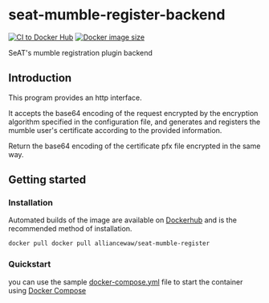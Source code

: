 # seat-mumble-register-backend

[![CI to Docker Hub](https://github.com/waw-eve/seat-mumble-register-backend/actions/workflows/main.yml/badge.svg)](https://github.com/waw-eve/seat-mumble-register-backend/actions/workflows/main.yml)
[![Docker image size](https://img.shields.io/docker/image-size/alliancewaw/seat-mumble-register)](https://hub.docker.com/r/alliancewaw/seat-mumble-register)

SeAT's mumble registration plugin backend

## Introduction

This program provides an http interface.

It accepts the base64 encoding of the request encrypted by the encryption algorithm specified in the configuration file, and generates and registers the mumble user's certificate according to the provided information.

Return the base64 encoding of the certificate pfx file encrypted in the same way.

## Getting started

### Installation

Automated builds of the image are available on [Dockerhub](https://hub.docker.com/r/alliancewaw/seat-mumble-register) and is the recommended method of installation.

```bash
docker pull docker pull alliancewaw/seat-mumble-register
```

### Quickstart

you can use the sample [docker-compose.yml](docker-compose.yml) file to start the container using [Docker Compose](https://docs.docker.com/compose/)
